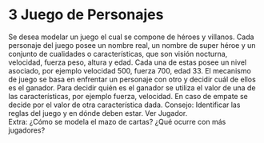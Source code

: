 
# 3  Juego de Personajes 
Se desea modelar un juego el cual se compone de héroes y villanos. Cada personaje del 
juego posee un nombre real,  un nombre de super héroe y un conjunto de cualidades o 
características, que son visión nocturna, velocidad,  fuerza peso, altura y edad. Cada una 
de estas posee un nivel asociado, por ejemplo velocidad 500, fuerza 700, edad 33. 
El mecanismo de juego se basa en enfrentar un personaje con otro y decidir cuál de ellos 
es  el  ganador.  Para  decidir  quién  es  el  ganador  se  utiliza  el  valor  de  una  de  las características, por ejemplo fuerza, velocidad. En caso de empate se decide por el valor de otra característica dada. 
Consejo: Identificar las reglas del juego y en dónde deben estar. Ver Jugador.    
Extra: ¿Cómo se modela el mazo de cartas? ¿Qué ocurre con más jugadores?
